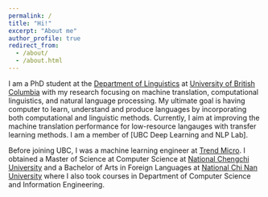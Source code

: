 ```yaml
---
permalink: /
title: "Hi!"
excerpt: "About me"
author_profile: true
redirect_from: 
  - /about/
  - /about.html
---
```


I am a PhD student at the [Department of Linguistics](https://linguistics.ubc.ca/) at [University of British Columbia](https://www.ubc.ca/) with my research focusing on machine translation, computational linguistics, and natural language processing. My ultimate goal is having computer to learn, understand and produce languages by incorporating both computational and linguistic methods. Currently, I aim at improving the machine translation performance for low-resource langauges with transfer learning methods. I am a member of [UBC Deep Learning and NLP Lab].

Before joining UBC, I was a machine learning engineer at [Trend Micro](https://www.trendmicro.com/en_us/business.html). I obtained a Master of Science at Computer Science at [National Chengchi University](https://www.nccu.edu.tw/app/home.php) and a Bachelor of Arts in Foreign Languages at [National Chi Nan University](https://eng.ncnu.edu.tw/) where I also took courses in Department of Computer Science and Information Engineering.
